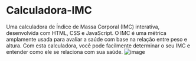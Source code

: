 # Calculadora-IMC
 Uma calculadora de Índice de Massa Corporal (IMC) interativa, desenvolvida com HTML, CSS e JavaScript. O IMC é uma métrica amplamente usada para avaliar a saúde com base na relação entre peso e altura. Com esta calculadora, você pode facilmente determinar o seu IMC e entender como ele se relaciona com sua saúde.
![image](https://github.com/Jeniferpalczuk/Calculadora-IMC/assets/87336792/2852f6aa-318f-43a3-8241-0016842acf9f)
